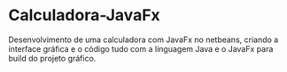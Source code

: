 # Calculadora-JavaFx
Desenvolvimento de uma calculadora com JavaFx no netbeans, criando a interface gráfica e o código tudo com a linguagem Java e o JavaFx para build do projeto gráfico.
